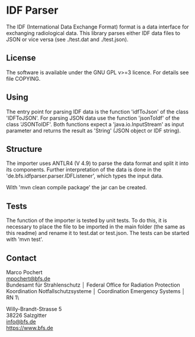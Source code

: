 # IDF Parser

The IDF (International Data Exchange Format) format is a data interface for exchanging radiological data. This library parses either IDF data files to JSON or vice versa (see ./test.dat and ./test.json).


## License

The software is available under the GNU GPL v>=3 licence. For details see file COPYING.

## Using

The entry point for parsing IDF data is the function 'idfToJson' of the class 'IDFToJSON'. For parsing JSON data use the function 'jsonToIdf' of the class 'JSONToIDF'. Both functions expect a 'java.io.InputStream' as input parameter and returns the result as 'String' (JSON object or IDF string).

## Structure

The importer uses ANTLR4 (V 4.9) to parse the data format and split it into its components. Further interpretation of the data is done in the 'de.bfs.idfparser.parser.IDFListener', which types the input data.

With 'mvn clean compile package' the jar can be created.

## Tests

The function of the importer is tested by unit tests. To do this, it is necessary to place the file to be imported in the main folder (the same as this readme) and rename it to test.dat or test.json.
The tests can be started with 'mvn test'.

## Contact

Marco Pochert\
mpochert@bfs.de\
Bundesamt für Strahlenschutz │ Federal Office for Radiation Protection\
Koordination Notfallschutzsysteme │ Coordination Emergency Systems │ RN 1\

Willy-Brandt-Strasse 5\
38226 Salzgitter\
info@bfs.de\
<https://www.bfs.de>
